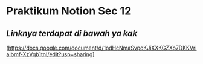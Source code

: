 # Praktikum Notion Sec 12
## _Linknya terdapat di bawah ya kak_

(https://docs.google.com/document/d/1odHcNmaSvpoKJiXXKGZXo7DKKVriaIbmf-XzVqb1tnI/edit?usp=sharing]
